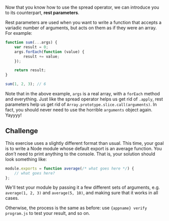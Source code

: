 Now that you know how to use the spread operator, we can introduce you to its counterpart, **rest parameters**.

Rest parameters are used when you want to write a function that accepts a variadic number of arguments, but acts on them as if they were an array. For example:

```js
function sum(...args) {
    var result = 0;
    args.forEach(function (value) {
        result += value;
    });

    return result;
}

sum(1, 2, 3); // 6
```

Note that in the above example, `args` is a real array, with a `forEach` method and everything. Just like the spread operator helps us get rid of `.apply`, rest parameters help us get rid of `Array.prototype.slice.call(arguments)`. In fact, you should never need to use the horrible `arguments` object again. Yayyyy!

## Challenge

This exercise uses a slightly different format than usual. This time, your goal is to write a Node module whose default export is an average function. You *don't* need to print anything to the console. That is, your solution should look something like:

```js
module.exports = function average(/* what goes here */) {
    // what goes here?
};
```

We'll test your module by passing it a few different sets of arguments, e.g. `average(1, 2, 3)` and `average(5, 10)`, and making sure that it works in all cases.

Otherwise, the process is the same as before: use `{appname} verify program.js` to test your result, and so on.
